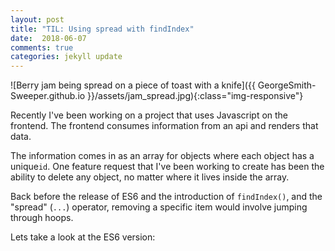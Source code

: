 ```yaml
---
layout: post
title: "TIL: Using spread with findIndex"
date:  2018-06-07
comments: true
categories: jekyll update
---
```


![Berry jam being spread on a piece of toast with a knife]({{ GeorgeSmith-Sweeper.github.io }}/assets/jam_spread.jpg){:class="img-responsive"}

Recently I've been working on a project that uses Javascript on the frontend. The frontend consumes information from an api and renders that data.

The information comes in as an array for objects where each object has a unique`id`. One feature request that I've been working to create has been the ability to delete any object, no matter where it lives inside the array.

Back before the release of ES6 and the introduction of `findIndex()`, and the "spread" (`...`) operator, removing a specific item would involve jumping through hoops.

Lets take a look at the ES6 version:

```javascript

````
